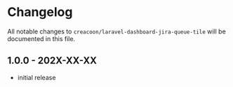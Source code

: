 # Changelog

All notable changes to `creacoon/laravel-dashboard-jira-queue-tile` will be documented in this file.

## 1.0.0 - 202X-XX-XX

- initial release
